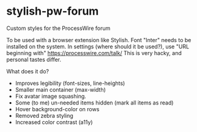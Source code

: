 # stylish-pw-forum
Custom styles for the ProcessWire forum

To be used with a browser extension like Stylish.
Font "Inter" needs to be installed on the system.
In settings (where should it be used?), use "URL beginning with" https://processwire.com/talk/
This is very hacky, and personal tastes differ.

What does it do?

- Improves legibility (font-sizes, line-heights)
- Smaller main container (max-width)
- Fix avatar image squashing.
- Some (to me) un-needed items hidden (mark all items as read)
- Hover background-color on rows
- Removed zebra styling
- Increased color contrast (a11y)
